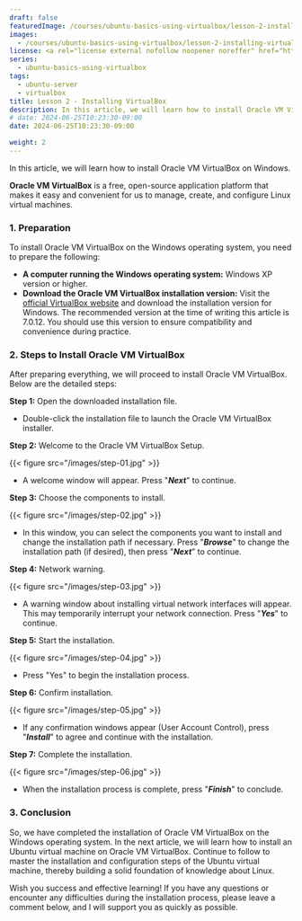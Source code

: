 ```yaml
---
draft: false
featuredImage: /courses/ubuntu-basics-using-virtualbox/lesson-2-installing-virtualbox.webp
images:
  - /courses/ubuntu-basics-using-virtualbox/lesson-2-installing-virtualbox.webp
license: <a rel="license external nofollow noopener noreffer" href="https://creativecommons.org/licenses/by-nc/4.0/" target="_blank">CC BY-NC 4.0</a>
series:
  - ubuntu-basics-using-virtualbox
tags:
  - ubuntu-server
  - virtualbox
title: Lesson 2 - Installing VirtualBox
description: In this article, we will learn how to install Oracle VM VirtualBox on Windows.
# date: 2024-06-25T10:23:30-09:00
date: 2024-06-25T10:23:30-09:00

weight: 2
---
```


In this article, we will learn how to install Oracle VM VirtualBox on Windows.

**Oracle VM VirtualBox** is a free, open-source application platform that makes it easy and convenient for us to manage, create, and configure Linux virtual machines.

### 1. Preparation

To install Oracle VM VirtualBox on the Windows operating system, you need to prepare the following:

- **A computer running the Windows operating system:** Windows XP version or higher.
- **Download the Oracle VM VirtualBox installation version:** Visit the [official VirtualBox website](https://www.virtualbox.org/wiki/Downloads) and download the installation version for Windows. The recommended version at the time of writing this article is 7.0.12. You should use this version to ensure compatibility and convenience during practice.

### 2. Steps to Install Oracle VM VirtualBox

After preparing everything, we will proceed to install Oracle VM VirtualBox. Below are the detailed steps:

**Step 1:** Open the downloaded installation file.

- Double-click the installation file to launch the Oracle VM VirtualBox installer.

**Step 2:** Welcome to the Oracle VM VirtualBox Setup.

{{< figure src="/images/step-01.jpg" >}}

- A welcome window will appear. Press "***Next***" to continue.

**Step 3:** Choose the components to install.

{{< figure src="/images/step-02.jpg" >}}

- In this window, you can select the components you want to install and change the installation path if necessary. Press "***Browse***" to change the installation path (if desired), then press "***Next***" to continue.

**Step 4:** Network warning.

{{< figure src="/images/step-03.jpg" >}}

- A warning window about installing virtual network interfaces will appear. This may temporarily interrupt your network connection. Press "***Yes***" to continue.

**Step 5:** Start the installation.

{{< figure src="/images/step-04.jpg" >}}

- Press "Yes" to begin the installation process.

**Step 6:** Confirm installation.

{{< figure src="/images/step-05.jpg" >}}

- If any confirmation windows appear (User Account Control), press "***Install***" to agree and continue with the installation.

**Step 7:** Complete the installation.

{{< figure src="/images/step-06.jpg" >}}

- When the installation process is complete, press "***Finish***" to conclude.

### 3. Conclusion

So, we have completed the installation of Oracle VM VirtualBox on the Windows operating system. In the next article, we will learn how to install an Ubuntu virtual machine on Oracle VM VirtualBox. Continue to follow to master the installation and configuration steps of the Ubuntu virtual machine, thereby building a solid foundation of knowledge about Linux.

Wish you success and effective learning! If you have any questions or encounter any difficulties during the installation process, please leave a comment below, and I will support you as quickly as possible.